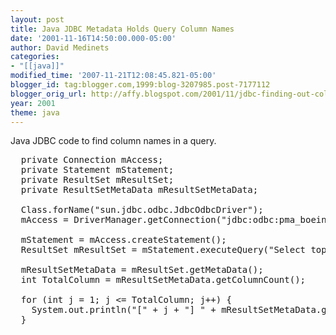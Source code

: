 ```yaml
---
layout: post
title: Java JDBC Metadata Holds Query Column Names
date: '2001-11-16T14:50:00.000-05:00'
author: David Medinets
categories:
- "[[java]]"
modified_time: '2007-11-21T12:08:45.821-05:00'
blogger_id: tag:blogger.com,1999:blog-3207985.post-7177112
blogger_orig_url: http://affy.blogspot.com/2001/11/jdbc-finding-out-column-names-in.md
year: 2001
theme: java
---
```


Java JDBC code to find column names in a query.


<pre>
  private Connection mAccess;
  private Statement mStatement;
  private ResultSet mResultSet;
  private ResultSetMetaData mResultSetMetaData;

  Class.forName("sun.jdbc.odbc.JdbcOdbcDriver");
  mAccess = DriverManager.getConnection("jdbc:odbc:pma_boeing");

  mStatement = mAccess.createStatement();
  ResultSet mResultSet = mStatement.executeQuery("Select top 10 * from boeing");

  mResultSetMetaData = mResultSet.getMetaData();
  int TotalColumn = mResultSetMetaData.getColumnCount();

  for (int j = 1; j <= TotalColumn; j++) {
    System.out.println("[" + j + "] " + mResultSetMetaData.getColumnName(j));
  }
</pre>